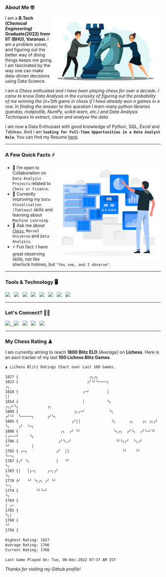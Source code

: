 ### About Me 🤓
<img align="right" alt="Coding" width="350" src="https://github.com/Laxman-Lakhan/Laxman-Lakhan/blob/master/Assets/Chess_Vector.jpg">   

I am a **B.Tech** _**(Chemical Engineering)**_ **Graduate(2022) from IIT (BHU), Varanasi**. I am a problem solver, and figuring out the better way of doing things keeps me going. I am fascinated by the way one can make data-driven decisions using Data Science. 

_I am a Chess enthusiast and I have been playing chess for over a decade. I came to know Data Analysis in the curiosity of figuring out the probability of me winning the (n+1)th game in chess if I have already won n games in a row. In finding the answer to this question I learn many python libraries (pandas, matplotlib, NumPy, scikit-learn, etc.) and Data Analysis Techniques to extract, clean and analyse the data._

I am now a Data Enthusiast with good knowledge of Python, SQL, Excel and Tableau. And I am **`looking for Full-Time Opportunities in a Data Analyst Role`**. You can find my Resume
 [here](https://drive.google.com/file/d/1UIOoogRLj5eGQFQBkuvMmTISZVdl2Ok7/view?usp=sharing).


---

### A Few Quick Facts ⚡️
<img align="right" alt="Coding" width="340" src="https://github.com/Laxman-Lakhan/Laxman-Lakhan/blob/master/Assets/Data_Vector.jpg">   

- 🤝 I’m open to Collaboration on `Data Analysis Projects` related to `Chess or Finance`.
- 📖 Currently improving my `Data Visualisation (Tableau)` skills and learning about `Machine Learning`.
- 💬 Ask me about [`Chess`](https://lichess.org/@/YourKingIsInDanger), `Marvel Universe` and `Data Analysis`.
- ⚡️ Fun fact: I have great observing skills, not like sherlock holmes, but `"You see, and I observe"`.

---
### Tools & Technology 🖥

<img src="https://img.shields.io/badge/Python-white?logo=Python&logoColor=ColorName&style=ShieldStyle" /> &nbsp;
<img src="https://img.shields.io/badge/MySQL-white?logo=MySQL&logoColor=ColorName&style=ShieldStyle" /> &nbsp;
<img src="https://img.shields.io/badge/Tableau-white?logo=Tableau&logoColor=ColorName&style=ShieldStyle" /> &nbsp;
<img src="https://img.shields.io/badge/Excel-white?logo=Microsoft+Excel&logoColor=196F3D&style=ShieldStyle" /> &nbsp;
<img src="https://img.shields.io/badge/Jupyter-white?logo=Jupyter&logoColor=ColorName&style=ShieldStyle" /> &nbsp;
<img src="https://img.shields.io/badge/pandas-white?logo=Pandas&logoColor=000080&style=ShieldStyle" /> &nbsp;
<img src="https://img.shields.io/badge/numpy-white?logo=Numpy&logoColor=85C1E9&style=ShieldStyle" /> &nbsp;
<img src="https://img.shields.io/badge/scikit learn-white?logo=Scikit+Learn&logoColor=ColorName&style=ShieldStyle" /> &nbsp;



---

### Let's Connect? 🫳🏻

<a href="mailto:laxmansingh.lakhan@gmail.com"> <img src="https://img.icons8.com/fluent/48/000000/gmail.png" width="3.5%"/> &nbsp;
[<img src="https://img.icons8.com/color/48/000000/linkedin.png" width="3.5%"/>](https://www.linkedin.com/in/laxman-lakhan/)  &nbsp;
[<img src="https://img.icons8.com/fluent/48/000000/facebook-new.png" width="3.5%"/>](https://www.facebook.com/s.laxmanlakhan/)  &nbsp;
[<img src="https://img.icons8.com/fluent/48/000000/instagram-new.png" width="3.5%"/>](https://www.instagram.com/laxman.lakhan/)  &nbsp;
[<img src="https://img.icons8.com/color/48/000000/twitter.png" width="3.5%"/>](https://twitter.com/laxman__lakhan)  &nbsp;

 ---
  
### My Chess Rating ♟
  
I am currently aiming to reach **1800 Blitz ELO** *(Average)* on **Lichess**. Here is an ascii tracker of my last **100 Lichess Blitz Games**.

  ```
  ♟︎ 𝙻𝚒𝚌𝚑𝚎𝚜𝚜 𝙱𝚕𝚒𝚝𝚣 𝚁𝚊𝚝𝚒𝚗𝚐𝚜 𝙲𝚑𝚊𝚛𝚝 𝚘𝚟𝚎𝚛 𝙻𝚊𝚜𝚝 𝟷00 𝙶𝚊𝚖𝚎𝚜.
  
1827 ┤                                ╭╮╭╮
1823 ┤                               ╭╯╰╯╰────╮                         ╭╮
1818 ┤                             ╭─╯        │                         ││
1814 ┤                             │          ╰╮                     ╭╮╭╯╰╮             ╭╮
1809 ┤                         ╭╮╭─╯           ╰╮                   ╭╯╰╯  ╰─────╮      ╭╯╰╮
1805 ┤                        ╭╯││              ╰╮      ╭╮    ╭╮ ╭╮╭╯           ╰╮    ╭╯  ╰─╮
1800 ┤                   ╭╮  ╭╯ ╰╯               ╰╮╭╮  ╭╯╰╮  ╭╯╰─╯╰╯             │╭───╯     ╰╮
1796 ┤                  ╭╯╰╮╭╯                    ╰╯╰╮╭╯  ╰╮╭╯                   ╰╯          │
1792 ┤ ╭─╮             ╭╯  ││                        ╰╯    ╰╯                                ╰──╮
1787 ┤╭╯ ╰╮            │   ╰╯                                                                   ╰╮
1783 ┤│   │╭─╮     ╭─╮╭╯                                                                         ╰╮
1778 ┼╯   ╰╯ ╰╮╭╮ ╭╯ ╰╯                                                                           ╰─╮
1774 ┤        ╰╯╰─╯                                                                                 ╰╮
1769 ┤                                                                                               │ ╭─
1765 ┤                                                                                               ╰╮│
1760 ┤                                                                                                ╰╯
1756 ┤ 

Highest Rating: 1827
Average Rating: 1796
Current Rating: 1766 

Last Game Played On: Tue, 06-Dec-2022 07:37 AM IST
  ```
  
  
*Thanks for visiting my Github profile!*
